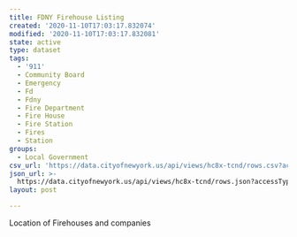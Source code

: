 ```yaml
---
title: FDNY Firehouse Listing
created: '2020-11-10T17:03:17.832074'
modified: '2020-11-10T17:03:17.832081'
state: active
type: dataset
tags:
  - '911'
  - Community Board
  - Emergency
  - Fd
  - Fdny
  - Fire Department
  - Fire House
  - Fire Station
  - Fires
  - Station
groups:
  - Local Government
csv_url: 'https://data.cityofnewyork.us/api/views/hc8x-tcnd/rows.csv?accessType=DOWNLOAD'
json_url: >-
  https://data.cityofnewyork.us/api/views/hc8x-tcnd/rows.json?accessType=DOWNLOAD
layout: post

---
```

Location of Firehouses and companies
